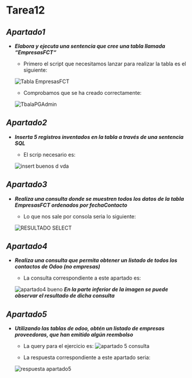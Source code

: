
# Tarea12

## ***Apartado1***

- ***Elabora y ejecuta una sentencia que cree una tabla llamada “EmpresasFCT“***
  
  - Primero el script que necesitamos lanzar para realizar la tabla es el siguiente:

  ![Tabla EmpresasFCT](https://github.com/user-attachments/assets/d7256226-3c1b-420c-9f49-85c5f0d39c8f)
  
  - Comprobamos que se ha creado correctamente:
  
  ![TbalaPGAdmin](https://github.com/user-attachments/assets/ff4fa569-bfd0-4bdf-b6e5-bd06eb2c239e)


## ***Apartado2***

- ***Inserta 5 registros inventados en la tabla a través de una sentencia SQL***
  
  - El scrip necesario es:

  ![insert buenos d vda](https://github.com/user-attachments/assets/f9ac3b81-e7fd-4318-b0f5-b0ebf4737000)

## ***Apartado3***

- ***Realiza una consulta donde se muestren todos los datos de la tabla EmpresasFCT ordenados por fechaContacto***
  
  - Lo que nos sale por consola seria lo siguiente:
   
  ![RESULTADO SELECT](https://github.com/user-attachments/assets/d49c40eb-2bf0-4a64-b53d-68cc35721939)
  


## ***Apartado4***

- ***Realiza una consulta que permita obtener un listado de todos los contactos de Odoo (no empresas)***
  
  - La consulta correspondiente a este apartado es:
  
  ![apartado4 bueno](https://github.com/user-attachments/assets/7cfec1fc-042a-40c2-9770-3293ddbaad72)
  ***En la parte inferior de la imagen se puede observar el resultado de dicha consulta***
  


## ***Apartado5***

- ***Utilizando las tablas de odoo, obtén un listado de empresas proveedoras, que han emitido algún reembolso***
  
  - La query para el ejercicio es:
  ![apartado 5 consulta](https://github.com/user-attachments/assets/3753e6ef-7add-4be0-b27d-3111443dfbf2)
  
  
  - La respuesta correspondiente a este apartado seria:
  
  ![respuesta apartado5](https://github.com/user-attachments/assets/df003480-3374-4d7c-867e-46d018b7eac7)
